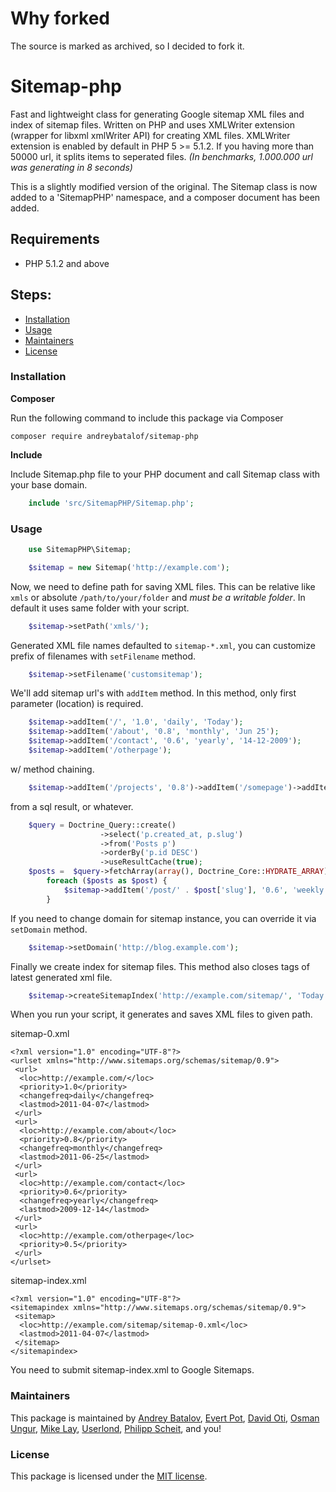 # Why forked
The source is marked as archived, so I decided to fork it. 

# Sitemap-php

Fast and lightweight class for generating Google sitemap XML files and index of sitemap files. Written on PHP and uses XMLWriter extension (wrapper for libxml xmlWriter API) for creating XML files. XMLWriter extension is enabled by default in PHP 5 >= 5.1.2. If you having more than 50000 url, it splits items to seperated files. _(In benchmarks, 1.000.000 url was generating in 8 seconds)_

This is a slightly modified version of the original. The Sitemap class is now added to a 'SitemapPHP' namespace, and a composer document has been added.


## Requirements

- PHP 5.1.2 and above

## Steps:

* [Installation](#installation)
* [Usage](#usage)
* [Maintainers](#maintainers)
* [License](#license)


### Installation

**Composer**

Run the following command to include this package via Composer

```shell
composer require andreybatalof/sitemap-php
```

**Include**

Include Sitemap.php file to your PHP document and call Sitemap class with your base domain.

```php
	include 'src/SitemapPHP/Sitemap.php';
```


### Usage

```php
   	use SitemapPHP\Sitemap;

	$sitemap = new Sitemap('http://example.com');
```

Now, we need to define path for saving XML files. This can be relative like `xmls` or absolute `/path/to/your/folder` and *must be a writable folder*. In default it uses same folder with your script.

```php
	$sitemap->setPath('xmls/');
```

Generated XML file names defaulted to `sitemap-*.xml`, you can customize prefix of filenames with `setFilename` method.

```php
	$sitemap->setFilename('customsitemap');
```
	
We'll add sitemap url's with `addItem` method. In this method, only first parameter (location) is required.

```php
	$sitemap->addItem('/', '1.0', 'daily', 'Today');
	$sitemap->addItem('/about', '0.8', 'monthly', 'Jun 25');
	$sitemap->addItem('/contact', '0.6', 'yearly', '14-12-2009');
	$sitemap->addItem('/otherpage');
```

w/ method chaining.

```php
	$sitemap->addItem('/projects', '0.8')->addItem('/somepage')->addItem('/hiddenpage', '0.4', 'yearly', '01-01-2011')->addItem('/rss');
```

from a sql result, or whatever.

```php
	$query = Doctrine_Query::create()
					->select('p.created_at, p.slug')
					->from('Posts p')
					->orderBy('p.id DESC')
					->useResultCache(true);
	$posts =  $query->fetchArray(array(), Doctrine_Core::HYDRATE_ARRAY);
    	foreach ($posts as $post) {
        	$sitemap->addItem('/post/' . $post['slug'], '0.6', 'weekly', $post['created_at']);
    	}
```

If you need to change domain for sitemap instance, you can override it via `setDomain` method.

```php
	$sitemap->setDomain('http://blog.example.com');
```
	
Finally we create index for sitemap files. This method also closes tags of latest generated xml file.

```php
	$sitemap->createSitemapIndex('http://example.com/sitemap/', 'Today');
```
	
When you run your script, it generates and saves XML files to given path.
	
sitemap-0.xml


	<?xml version="1.0" encoding="UTF-8"?>
	<urlset xmlns="http://www.sitemaps.org/schemas/sitemap/0.9">
	 <url>
	  <loc>http://example.com/</loc>
	  <priority>1.0</priority>
	  <changefreq>daily</changefreq>
	  <lastmod>2011-04-07</lastmod>
	 </url>
	 <url>
	  <loc>http://example.com/about</loc>
	  <priority>0.8</priority>
	  <changefreq>monthly</changefreq>
	  <lastmod>2011-06-25</lastmod>
	 </url>
	 <url>
	  <loc>http://example.com/contact</loc>
	  <priority>0.6</priority>
	  <changefreq>yearly</changefreq>
	  <lastmod>2009-12-14</lastmod>
	 </url>
	 <url>
	  <loc>http://example.com/otherpage</loc>
	  <priority>0.5</priority>
	 </url>
	</urlset>
	
sitemap-index.xml

	<?xml version="1.0" encoding="UTF-8"?>
	<sitemapindex xmlns="http://www.sitemaps.org/schemas/sitemap/0.9">
	 <sitemap>
	  <loc>http://example.com/sitemap/sitemap-0.xml</loc>
	  <lastmod>2011-04-07</lastmod>
	 </sitemap>
	</sitemapindex>
	
You need to submit sitemap-index.xml to Google Sitemaps.


### Maintainers

This package is maintained by [Andrey Batalov](https://github.com/andreybatalof), [Evert Pot](https://github.com/evert), [David Oti](http://github.com/davmixcool), [Osman Ungur](https://github.com/o), [Mike Lay](https://github.com/mkly), [Userlond](https://github.com/userlond), [Philipp Scheit](https://github.com/pscheit), and you!

### License

This package is licensed under the [MIT license](https://github.com/evert/sitemap-php/blob/master/LICENSE).

